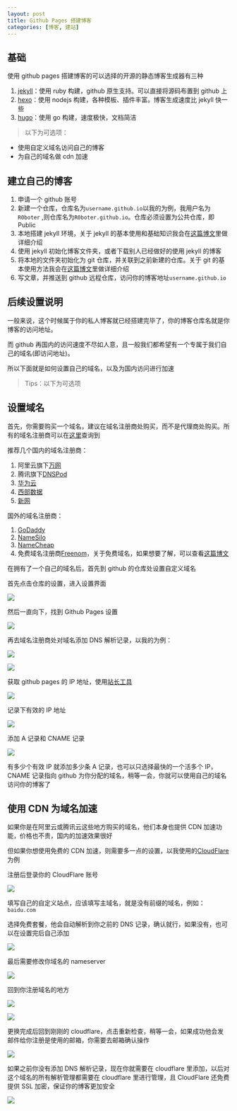 ```yaml
---
layout: post
title: Github Pages 搭建博客
categories: [博客, 建站]
---
```


## 基础

使用 github pages 搭建博客的可以选择的开源的静态博客生成器有三种

1. [jekyll](http://jekyllcn.com/)：使用 ruby 构建，github 原生支持。可以直接将源码布置到 github 上
2. [hexo](https://hexo.io/)：使用 nodejs 构建，各种模板、插件丰富。博客生成速度比 jekyll 快一些
3. [hugo](https://gohugo.io)：使用 go 构建，速度极快，文档简洁

> 以下为可选项：

- 使用自定义域名访问自己的博客
- 为自己的域名做 cdn 加速

## 建立自己的博客

1. 申请一个 github 账号
2. 新建一个仓库，仓库名为`username.github.io`以我的为例，我用户名为`R0boter` ,则仓库名为`R0boter.github.io`。仓库必须设置为公共仓库，即 Public
3. 本地搭建 jekyll 环境，关于 jekyll 的基本使用和基础知识我会在[这篇博文](Jekyll-Github-官方静态网页生成器)里做详细介绍
4. 使用 jekyll 初始化博客文件夹，或者下载别人已经做好的使用 jekyll 的博客
5. 将本地的文件夹初始化为 git 仓库，并关联到之前新建的仓库。关于 git 的基本使用方法我会在[这篇博文](Git-初体验)里做详细介绍
6. 写文章，并推送到 github 远程仓库，访问你的博客地址`username.github.io`

## 后续设置说明

一般来说，这个时候属于你的私人博客就已经搭建完毕了，你的博客仓库名就是你博客的访问地址。

而 github 再国内的访问速度不尽如人意，且一般我们都希望有一个专属于我们自己的域名(即访问地址)。

所以下面就是如何设置自己的域名，以及为国内访问进行加速

> Tips：以下为可选项

## 设置域名

首先，你需要购买一个域名，建议在域名注册商处购买，而不是代理商处购买。所有的域名注册商可以在[这里](https://www.icann.org/registrar-reports/accreditation-qualified-list.html)查询到

推荐几个国内的域名注册商：

1. 阿里云旗下[万网](https://wanwang.aliyun.com/)
2. 腾讯旗下[DNSPod](https://dnspod.cloud.tencent.com/)
3. [华为云](https://www.huaweicloud.com/product/domain.html)
4. [西部数据](https://www.west.cn/services/domain/)
5. [新网](http://www.xinnet.com/domain/domain.html)

国外的域名注册商：

1. [GoDaddy](https://sg.godaddy.com/zh/domains/domain-name-search)
2. [NameSilo](https://www.namesilo.com/)
3. [NameCheap](https://www.namecheap.com/)
4. 免费域名注册商[Freenom](https://www.freenom.com/)，关于免费域名，如果想要了解，可以查看[这篇博文](如何获取一个免费的域名)

在拥有了一个自己的域名后，首先到 github 的仓库处设置自定义域名

首先点击仓库的设置，进入设置界面

![](/assets/2020-08-12-github-pages-搭建博客/22-45-48.png)

然后一直向下，找到 Github Pages 设置

![](/assets/2020-08-12-github-pages-搭建博客/22-48-05.png)

再去域名注册商处对域名添加 DNS 解析记录，以我的为例：

![](/assets/2020-08-12-github-pages-搭建博客/11-30-40.png)

![](/assets/2020-08-12-github-pages-搭建博客/11-32-44.png)

获取 github pages 的 IP 地址，使用[站长工具](https://ping.chinaz.com/)

![](/assets/2020-08-12-github-pages-搭建博客/11-38-14.png)

记录下有效的 IP 地址

![](/assets/2020-08-12-github-pages-搭建博客/11-39-44.png)

添加 A 记录和 CNAME 记录

![](/assets/2020-08-12-github-pages-搭建博客/11-41-01.png)

有多少个有效 IP 就添加多少条 A 记录，也可以只选择最快的一个活多个 IP，CNAME 记录指向 github 为你分配的域名，稍等一会，你就可以使用自己的域名访问你的博客了

## 使用 CDN 为域名加速

如果你是在阿里云或腾讯云这些地方购买的域名，他们本身也提供 CDN 加速功能，价格也不贵，国内的加速效果很好

但如果你想使用免费的 CDN 加速，则需要多一点的设置，以我使用的[CloudFlare](https://cloudflare.com)为例

注册后登录你的 CloudFlare 账号

![](/assets/2020-08-12-github-pages-搭建博客/12-47-31.png)

填写自己的自定义站点，应该填写主域名，就是没有前缀的域名，例如：`baidu.com`

选择免费套餐，他会自动解析到你之前的 DNS 记录，确认就行，如果没有，也可以在设置完后自己添加

![](/assets/2020-08-12-github-pages-搭建博客/12-53-51.png)

最后需要修改你域名的 nameserver

![](/assets/2020-08-12-github-pages-搭建博客/12-57-09.png)

回到你注册域名的地方

![](/assets/2020-08-12-github-pages-搭建博客/12-59-16.png)

![](/assets/2020-08-12-github-pages-搭建博客/13-02-15.png)

更换完成后回到刚刚的 cloudflare，点击重新检查，稍等一会，如果成功他会发邮件给你注册是使用的邮箱，你需要去邮箱确认操作

![](/assets/2020-08-12-github-pages-搭建博客/13-03-42.png)

如果之前你没有添加 DNS 解析记录，现在你就需要在 cloudflare 里添加，以后对这个域名的所有解析管理都需要在 cloudflare 里进行管理，且 CloudFlare 还免费提供 SSL 加密，保证你的博客更加安全

![](/assets/2020-08-12-github-pages-搭建博客/13-09-48.png)
